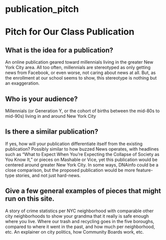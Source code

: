 # publication_pitch
<h1>Pitch for Our Class Publication</h1>
<h2>What is the idea for a publication? </h2>
<div>An online publication geared toward millennials living in the greater New York City area. All too often, millennials are stereotyped as only getting news from Facebook, or even worse, not caring about news at all. But, as the enrollment at our school seems to show, this stereotype is nothing but an exaggeration.</div>
<h2>Who is your audience? </h2>
<div>Millennials (or Generation Y, or the cohort of births between the mid-80s to mid-90s) living in and around New York City</div>
<h2>Is there a similar publication? </h2>
<div>If yes, how will your publication differentiate itself from the existing publication? Possibly similar to how buzzed News operates, with headlines such as “What to Expect When You’re Expecting the Collapse of Society as You Know It,” or pieces on Mashable or Vice, yet this publication would be centered around greater New York City. In some ways, DNAinfo could be a close comparison, but the proposed publication would be more feature-type stories, and not just hard-news. </div>
<h2>Give a few general examples of pieces that might run on this site.</h2>
<div>A story of crime statistics per NYC neighborhood with comparable other city neighborhoods to show your grandma that it really is safe enough where you live. Where our trash and recycling goes in the five boroughs, compared to where it went in the past, and how much per neighborhood, etc. An explainer on city politics, how Community Boards work, etc.</div>